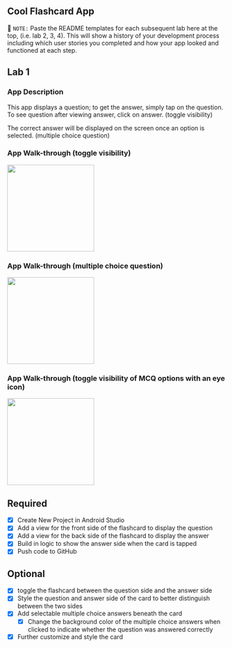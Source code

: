 ## Cool Flashcard App

📝 `NOTE:` Paste the README templates for each subsequent lab here at the top, (i.e. lab 2, 3, 4). This will show a history of your development process including which user stories you completed and how your app looked and functioned at each step.

## Lab 1

### App Description
This app displays a question; to get the answer, simply tap on the question. To see question after viewing answer, click on answer. (toggle visibility) 

The correct answer will be displayed on the screen once an option is selected. (multiple choice question)

### App Walk-through (toggle visibility)
<img src="http://g.recordit.co/OOsBRDOjzE.gif" width=200><br>

### App Walk-through (multiple choice question)
<img src="http://g.recordit.co/po7LFdvaj3.gif" width=200><br>

### App Walk-through (toggle visibility of MCQ options with an eye icon)
<img src="http://g.recordit.co/fAYvyvjyPt.gif" width=200><br>

## Required
- [x] Create New Project in Android Studio
- [x] Add a view for the front side of the flashcard to display the question
- [x] Add a view for the back side of the flashcard to display the answer
- [x] Build in logic to show the answer side when the card is tapped
- [x] Push code to GitHub
## Optional
- [x] toggle the flashcard between the question side and the answer side
- [x] Style the question and answer side of the card to better distinguish between the two sides
- [x] Add selectable multiple choice answers beneath the card
   - [x] Change the background color of the multiple choice answers when clicked to indicate whether the question was answered correctly
- [x] Further customize and style the card
